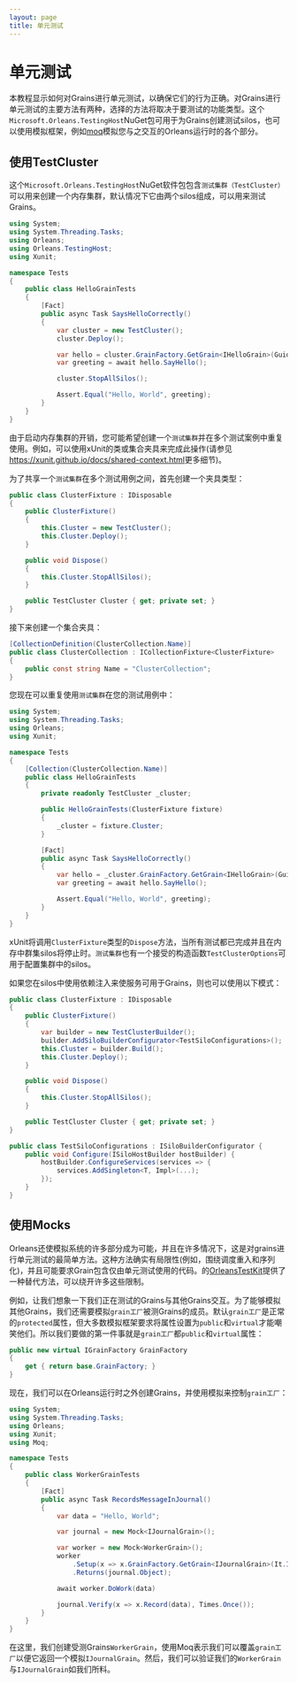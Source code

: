 ```yaml
---
layout: page
title: 单元测试
---
```


# 单元测试

本教程显示如何对Grains进行单元测试，以确保它们的行为正确。对Grains进行单元测试的主要方法有两种，选择的方法将取决于要测试的功能类型。这个`Microsoft.Orleans.TestingHost`NuGet包可用于为Grains创建测试silos，也可以使用模拟框架，例如[moq](https://github.com/moq/moq)模拟您与之交互的Orleans运行时的各个部分。

## 使用TestCluster

这个`Microsoft.Orleans.TestingHost`NuGet软件包包含`测试集群（TestCluster）`可以用来创建一个内存集群，默认情况下它由两个silos组成，可以用来测试Grains。

```csharp
using System;
using System.Threading.Tasks;
using Orleans;
using Orleans.TestingHost;
using Xunit;

namespace Tests
{
    public class HelloGrainTests
    {
        [Fact]
        public async Task SaysHelloCorrectly()
        {
            var cluster = new TestCluster();
            cluster.Deploy();

            var hello = cluster.GrainFactory.GetGrain<IHelloGrain>(Guid.NewGuid());
            var greeting = await hello.SayHello();

            cluster.StopAllSilos();

            Assert.Equal("Hello, World", greeting);
        }
    }
}
```

由于启动内存集群的开销，您可能希望创建一个`测试集群`并在多个测试案例中重复使用。例如，可以使用xUnit的类或集合夹具来完成此操作(请参见<https://xunit.github.io/docs/shared-context.html>更多细节)。

为了共享一个`测试集群`在多个测试用例之间，首先创建一个夹具类型：

```csharp
public class ClusterFixture : IDisposable
{
    public ClusterFixture()
    {
        this.Cluster = new TestCluster();
        this.Cluster.Deploy();
    }

    public void Dispose()
    {
        this.Cluster.StopAllSilos();
    }

    public TestCluster Cluster { get; private set; }
}
```

接下来创建一个集合夹具：

```csharp
[CollectionDefinition(ClusterCollection.Name)]
public class ClusterCollection : ICollectionFixture<ClusterFixture>
{
    public const string Name = "ClusterCollection";
}
```

您现在可以重复使用`测试集群`在您的测试用例中：

```csharp
using System;
using System.Threading.Tasks;
using Orleans;
using Xunit;

namespace Tests
{
    [Collection(ClusterCollection.Name)]
    public class HelloGrainTests
    {
        private readonly TestCluster _cluster;

        public HelloGrainTests(ClusterFixture fixture)
        {
            _cluster = fixture.Cluster;
        }

        [Fact]
        public async Task SaysHelloCorrectly()
        {
            var hello = _cluster.GrainFactory.GetGrain<IHelloGrain>(Guid.NewGuid());
            var greeting = await hello.SayHello();

            Assert.Equal("Hello, World", greeting);
        }
    }
}
```

xUnit将调用`ClusterFixture`类型的`Dispose`方法，当所有测试都已完成并且在内存中群集silos将停止时。`测试集群`也有一个接受的构造函数`TestClusterOptions`可用于配置集群中的silos。

如果您在silos中使用依赖注入来使服务可用于Grains，则也可以使用以下模式：

```csharp
public class ClusterFixture : IDisposable
{
    public ClusterFixture()
    {
        var builder = new TestClusterBuilder();
        builder.AddSiloBuilderConfigurator<TestSiloConfigurations>();
        this.Cluster = builder.Build();
        this.Cluster.Deploy();
    }

    public void Dispose()
    {
        this.Cluster.StopAllSilos();
    }

    public TestCluster Cluster { get; private set; }
}

public class TestSiloConfigurations : ISiloBuilderConfigurator {
    public void Configure(ISiloHostBuilder hostBuilder) {
        hostBuilder.ConfigureServices(services => {
            services.AddSingleton<T, Impl>(...);
        });
    }
}
```

## 使用Mocks

Orleans还使模拟系统的许多部分成为可能，并且在许多情况下，这是对grains进行单元测试的最简单方法。这种方法确实有局限性(例如，围绕调度重入和序列化)，并且可能要求Grain包含仅由单元测试使用的代码。的[OrleansTestKit](https://github.com/OrleansContrib/OrleansTestKit)提供了一种替代方法，可以绕开许多这些限制。

例如，让我们想象一下我们正在测试的Grains与其他Grains交互。为了能够模拟其他Grains，我们还需要模拟`grain工厂`被测Grains的成员。默认`grain工厂`是正常的`protected`属性，但大多数模拟框架要求将属性设置为`public`和`virtual`才能嘲笑他们。所以我们要做的第一件事就是`grain工厂`都`public`和`virtual`属性：

```csharp
public new virtual IGrainFactory GrainFactory
{
    get { return base.GrainFactory; }
}
```

现在，我们可以在Orleans运行时之外创建Grains，并使用模拟来控制`grain工厂`：

```csharp
using System;
using System.Threading.Tasks;
using Orleans;
using Xunit;
using Moq;

namespace Tests
{
    public class WorkerGrainTests
    {
        [Fact]
        public async Task RecordsMessageInJournal()
        {
            var data = "Hello, World";

            var journal = new Mock<IJournalGrain>();

            var worker = new Mock<WorkerGrain>();
            worker
                .Setup(x => x.GrainFactory.GetGrain<IJournalGrain>(It.IsAny<Guid>()))
                .Returns(journal.Object);

            await worker.DoWork(data)

            journal.Verify(x => x.Record(data), Times.Once());
        }
    }
}
```

在这里，我们创建受测Grains`WorkerGrain`，使用Moq表示我们可以覆盖`grain工厂`以便它返回一个模拟`IJournalGrain`。然后，我们可以验证我们的`WorkerGrain`与`IJournalGrain`如我们所料。
